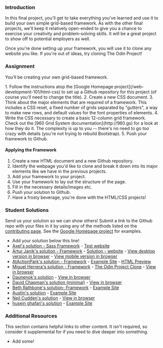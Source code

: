 ### Introduction

In this final project, you'll get to take everything you've learned and use it to build your own simple grid-based framework.  As with the other final projects, we'll keep it relatively open-ended to give you a chance to exercise your creativity and problem-solving skills.  It will be a great project to show off to potential employers as well.

Once you're done setting up your framework, you will use it to clone any website you like.  If you're out of ideas, try cloning The Odin Project!

### Assignment
You'll be creating your own grid-based framework.

<div class="lesson-content__panel" markdown="1">
1. Follow the instructions atop the [Google Homepage project](/web-development-101/html-css) to set up a Github repository for this project (of course you'll need to change the title).
2. Create a new CSS document.
3. Think about the major elements that are required of a framework.  This includes a CSS reset, a fixed number of grids separated by "gutters", a way to make new rows, and default values for the font properties of elements.
4. Write the CSS necessary to create a basic 12-column grid framework.  Check out the [960 Grid System documentation](http://960.gs) for a look at how they do it.  The complexity is up to you -- there's no need to go too crazy with details (you're not trying to rebuild Bootstrap).
5. Push your framework to Github.

#### Applying the Framework

1. Create a new HTML document and a new Github repository.
2. Identify the webpage you'd like to clone and break it down into its major elements like we have in the previous projects.
3. Add your framework to your project.
4. Use your framework to lay out the structure of the page.
5. Fill in the necessary details/images etc.
6. Push your solution to Github.
7. Have a frosty beverage, you're done with the HTML/CSS projects!
</div>

### Student Solutions
Send us your solution so we can show others! Submit a link to the Github repo with your files in it by using any of the methods listed on the [contributing page](http://github.com/TheOdinProject/curriculum/blob/master/contributing.md).  See the [Google Homepage project](/web-development-101/html-css) for examples.

* Add your solution below this line!
* [Axel's solution - Sass Framework](https://github.com/afuh/sasso) - [Test website](https://afuh.github.io/sass-framework/)
* [Artur Janik's solution - Framework](https://github.com/ArturJanik/Stellage) - [Solution - website](https://github.com/ArturJanik/ProjectInteria) - [View desktop version in browser](https://htmlpreview.github.io/?https://github.com/ArturJanik/ProjectInteria/blob/master/index.html) - [View mobile version in browser](https://htmlpreview.github.io/?https://github.com/ArturJanik/ProjectInteria/blob/master/mindex.html)
* [AtActionPark's solution - Framework](https://github.com/AtActionPark/odin_grid_framework) - [Example Site](https://github.com/AtActionPark/odin_grid_framework_example) - [HTML Preview](http://htmlpreview.github.io/?https://github.com/AtActionPark/odin_grid_framework_example/blob/master/main.html)
* [Miguel Herrera's solution - Framework](https://github.com/migueloherrera/estilos) - [The Odin Project Clone](https://github.com/migueloherrera/ctop) - [View in browser](http://htmlpreview.github.io/?https://github.com/migueloherrera/ctop/blob/master/index.html)
* [Daunenok's solution](https://github.com/daunenok/framework-edx) - [View in browser](https://daunenok.github.io/framework-edx/)
* [David Chapman's solution (minimal)](https://github.com/davidchappy/css-framework) - [View in browser](https://davidchappy.github.io/css-framework/)
* [Beth Rathbone's solution- Framework](https://github.com/bethrath/12-column-grid) - [Example Site](http://htmlpreview.github.io/?https://github.com/bethrath/lisa-eldridge/blob/master/index.html)
* [Austin's solution](https://github.com/CouchofTomato/css-framework) - [Example Site](https://couchoftomato.github.io/css-framework/)
* [Neil Cudden's solution](https://github.com/ncud4bloc/My_Frame/) - [View in browser](https://ncud4bloc.github.io/My_Frame/HTML/index.html)
* [husein ghafari's solution](https://github.com/hosghf/css-grid-framework) - [Example Site](https://htmlpreview.github.io/?https://github.com/hosghf/final-prj/blob/master/index.html)

### Additional Resources
This section contains helpful links to other content. It isn't required, so consider it supplemental for if you need to dive deeper into something.

* Add some!
